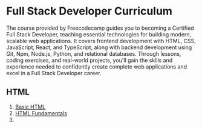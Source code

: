 # Full Stack Developer Curriculum

The course provided by Freecodecamp guides you to becoming a Certified Full Stack Developer, teaching essential technologies for building modern, scalable web applications. It covers frontend development with HTML, CSS, JavaScript, React, and TypeScript, along with backend development using Git, Npm, Node.js, Python, and relational databases. Through lessons, coding exercises, and real-world projects, you'll gain the skills and experience needed to confidently create complete web applications and excel in a Full Stack Developer career.

## HTML
 1. [Basic HTML](https://github.com/TurkishDelightCo/full-stack-developer/tree/main/Basic%20HTML)
 2. [HTML Fundamentals](https://github.com/TurkishDelightCo/full-stack-developer/tree/main/Basic%20HTML)
 3. 
